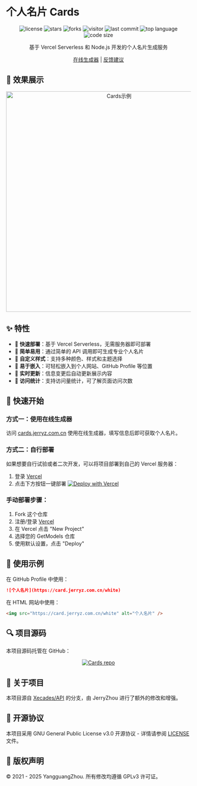 # 个人名片 Cards

<p align="center">
  <img src="https://img.shields.io/github/license/YangguangZhou/Cards?style=flat-square" alt="license">
  <img src="https://img.shields.io/github/stars/YangguangZhou/Cards?style=flat-square" alt="stars">
  <img src="https://img.shields.io/github/forks/YangguangZhou/Cards?style=flat-square" alt="forks">
  <img src="https://visitor-badge.laobi.icu/badge?page_id=YangguangZhou.Cards" alt="visitor">
  <img src="https://img.shields.io/github/last-commit/YangguangZhou/Cards?style=flat-square" alt="last commit">
  <img src="https://img.shields.io/github/languages/top/YangguangZhou/Cards?style=flat-square" alt="top language">
  <img src="https://img.shields.io/github/languages/code-size/YangguangZhou/Cards?style=flat-square" alt="code size">
</p>

<p align="center">基于 Vercel Serverless 和 Node.js 开发的个人名片生成服务</p>

<p align="center">
  <a href="https://cards.jerryz.com.cn">在线生成器</a> |  
  <a href="https://github.com/YangguangZhou/Cards/issues">反馈建议</a>
</p>

## 🎨 效果展示

<p align="center">
  <img src="https://card.jerryz.com.cn/white" alt="Cards示例" width="600">
</p>

## ✨ 特性

- 🚀 **快速部署**：基于 Vercel Serverless，无需服务器即可部署
- 🎯 **简单易用**：通过简单的 API 调用即可生成专业个人名片
- 🎨 **自定义样式**：支持多种颜色、样式和主题选择
- 🔗 **易于嵌入**：可轻松嵌入到个人网站、GitHub Profile 等位置
- 🔄 **实时更新**：信息变更后自动更新展示内容
- 🔢 **访问统计**：支持访问量统计，可了解页面访问次数

## 🚀 快速开始

### 方式一：使用在线生成器

访问 [cards.jerryz.com.cn](https://cards.jerryz.com.cn) 使用在线生成器，填写信息后即可获取个人名片。

### 方式二：自行部署

如果想要自行试验或者二次开发，可以将项目部署到自己的 Vercel 服务器：

1. 登录 [Vercel](https://vercel.com/)
2. 点击下方按钮一键部署
[![Deploy with Vercel](https://vercel.com/button)](https://vercel.com/new/git/external?repository-url=https://github.com/YangguangZhou/Cards)

### 手动部署步骤：

1. Fork 这个仓库
2. 注册/登录 [Vercel](https://vercel.com/)
3. 在 Vercel 点击 "New Project"
4. 选择您的 GetModels 仓库
5. 使用默认设置，点击 "Deploy"

## 📌 使用示例

在 GitHub Profile 中使用：

```markdown
![个人名片](https://card.jerryz.com.cn/white)
```

在 HTML 网站中使用：

```html
<img src="https://card.jerryz.com.cn/white" alt="个人名片" />
```

## 🔍 项目源码

本项目源码托管在 GitHub：

<p align="center">
  <a href="https://github.com/YangguangZhou/Cards">
    <img src="https://github-readme-stats.vercel.app/api/pin/?username=YangguangZhou&repo=Cards&theme=default_repocard&locale=cn" alt="Cards repo">
  </a>
</p>

## 📄 关于项目

本项目源自 [Xecades/API](https://github.com/Xecades/API) 的分支，由 JerryZhou 进行了额外的修改和增强。

## 📝 开源协议

本项目采用 GNU General Public License v3.0 开源协议 - 详情请参阅 [LICENSE](LICENSE) 文件。

## 📜 版权声明

© 2021 - 2025 YangguangZhou. 所有修改均遵循 GPLv3 许可证。